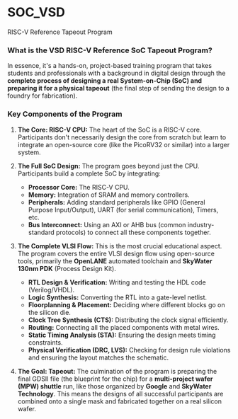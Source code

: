 # SOC_VSD
RISC-V Reference Tapeout Program


### What is the VSD RISC-V Reference SoC Tapeout Program?

In essence, it's a hands-on, project-based training program that takes students and professionals with a background in digital design through the **complete process of designing a real System-on-Chip (SoC) and preparing it for a physical tapeout** (the final step of sending the design to a foundry for fabrication).

### Key Components of the Program

1.  **The Core: RISC-V CPU:** The heart of the SoC is a RISC-V core. Participants don't necessarily design the core from scratch but learn to integrate an open-source core (like the PicoRV32 or similar) into a larger system.

2.  **The Full SoC Design:** The program goes beyond just the CPU. Participants build a complete SoC by integrating:
    *   **Processor Core:** The RISC-V CPU.
    *   **Memory:** Integration of SRAM and memory controllers.
    *   **Peripherals:** Adding standard peripherals like GPIO (General Purpose Input/Output), UART (for serial communication), Timers, etc.
    *   **Bus Interconnect:** Using an AXI or AHB bus (common industry-standard protocols) to connect all these components together.

3.  **The Complete VLSI Flow:** This is the most crucial educational aspect. The program covers the entire VLSI design flow using open-source tools, primarily the **OpenLANE** automated toolchain and **SkyWater 130nm PDK** (Process Design Kit).
    *   **RTL Design & Verification:** Writing and testing the HDL code (Verilog/VHDL).
    *   **Logic Synthesis:** Converting the RTL into a gate-level netlist.
    *   **Floorplanning & Placement:** Deciding where different blocks go on the silicon die.
    *   **Clock Tree Synthesis (CTS):** Distributing the clock signal efficiently.
    *   **Routing:** Connecting all the placed components with metal wires.
    *   **Static Timing Analysis (STA):** Ensuring the design meets timing constraints.
    *   **Physical Verification (DRC, LVS):** Checking for design rule violations and ensuring the layout matches the schematic.

4.  **The Goal: Tapeout:** The culmination of the program is preparing the final GDSII file (the blueprint for the chip) for a **multi-project wafer (MPW) shuttle** run, like those organized by **Google** and **SkyWater Technology**. This means the designs of all successful participants are combined onto a single mask and fabricated together on a real silicon wafer.
